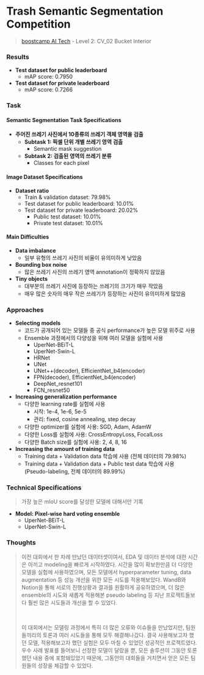 # Trash Semantic Segmentation Competition

> [boostcamp AI Tech](https://boostcamp.connect.or.kr) - Level 2: CV_02 Bucket Interior

### Results

  * **Test dataset for public leaderboard**
    * mAP score: 0.7950
  * **Test dataset for private leaderboard**
    * mAP score: 0.7266

### Task

#### Semantic Segmentation Task Specifications

  * **주어진 쓰레기 사진에서 10종류의 쓰레기 객체 영역을 검출**
    * **Subtask 1: 픽셀 단위 개별 쓰레기 영역 검출**
      * Semantic mask suggestion
    * **Subtask 2: 검출된 영역의 쓰레기 분류**
      * Classes for each pixel

#### Image Dataset Specifications

  * **Dataset ratio**
    * Train & validation dataset: 79.98%
    * Test dataset for public leaderboard: 10.01%
    * Test dataset for private leaderboard: 20.02%
      * Public test dataset: 10.01%
      * Private test dataset: 10.01%

#### Main Difficulties

  * **Data imbalance**
    * 일부 유형의 쓰레기 사진의 비율이 유의미하게 낮았음
  * **Bounding box noise**
    * 많은 쓰레기 사진의 쓰레기 영역 annotation이 정확하지 않았음
  * **Tiny objects**
    * 대부분의 쓰레기 사진에 등장하는 쓰레기의 크기가 매우 작았음
    * 매우 많은 숫자의 매우 작은 쓰레기가 등장하는 사진이 유의미하게 많았음

### Approaches

  * **Selecting models**
    * 코드가 공개되어 있는 모델들 중 공식 performance가 높은 모델 위주로 사용
    * Ensemble 과정에서의 다양성을 위해 여러 모델을 실험에 사용
      * UperNet-BEiT-L
      * UperNet-Swin-L
      * HRNet
      * UNet
      * UNet++(decoder), EfficientNet_b4(encoder)
      * FPN(decoder), EfficientNet_b4(encoder)
      * DeepNet_resnet101
      * FCN_resnet50
  * **Increasing generalization performance**
    * 다양한 learning rate를 실험에 사용
      * 시작: 1e-4, 1e-6, 5e-5
      * 관리: fixed, cosine annealing, step decay
    * 다양한 optimizer를 실험에 사용: SGD, Adam, AdamW
    * 다양한 Loss를 실험에 사용: CrossEntropyLoss, FocalLoss
    * 다양한 Batch size를 실험에 사용: 2, 4, 8, 16
  * **Increasing the amount of training data**
    * Training data + Validation data 학습에 사용 (전체 데이터의 79.98%) 
    * Training data + Validation data + Public test data 학습에 사용 (Pseudo-labeling, 전체 데이터의 89.99%)

### Technical Specifications

> 가장 높은 mIoU score를 달성한 모델에 대해서만 기록

  * **Model: Pixel-wise hard voting ensemble**
    * UperNet-BEiT-L
    * UperNet-Swin-L

### Thoughts

> 이전 대회에서 한 차례 만났던 데이터셋이여서, EDA 및 데이터 분석에 대한 시간은 아끼고 modeling을 빠르게 시작하였다. 시간을 많이 확보한만큼 더 다양한 모델을 실험에 사용하였으며, 모든 모델에서 hyperparameter tuning, data augmentation 등 성능 개선을 위한 모든 시도를 적용해보았다. WandB와 Notion을 통해 서로의 진행상황과 결과를 원활하게 공유하였으며, 더 많은 ensemble의 시도와 새롭게 적용해본 pseudo labeling 등 지난 프로젝트들보다 훨씬 많은 시도들과 개선을 할 수 있었다. <br>
>
> <br>
>
> 이 대회에서는 모델링 과정에서 특히 더 많은 오류와 이슈들을 만났었지만, 팀원들끼리의 토론과 여러 시도들을 통해 모두 해결해나갔다. 결국 사용해보고자 했던 모델, 적용해보고자 했던 실험은 모두 마칠 수 있었던 성공적인 프로젝트였다. 우수 사례 발표를 들어보니 선정한 모델이 달랐을 뿐, 모든 솔루션이 그동안 토론했던 내용 중에 포함돼있었기 때문에, 그동안의 대회들을 거치면서 얻은 모든 팀원들의 성장을 체감할 수 있었다.
